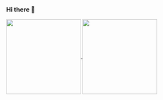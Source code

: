 ### Hi there 👋

<a href="https://github.com/anuraghazra/github-readme-stats">
  <img align="center" height="200px" src="https://github-readme-stats-valecrafter.vercel.app/api?username=valecrafter&theme=cobalt&show_icons=true" />
</a>
<a href="https://github.com/anuraghazra/convoychat">
  <img align="center" height="200px" src="https://github-readme-stats-valecrafter.vercel.app/api/top-langs/?username=valecrafter&theme=cobalt&card_width=400px&layout=compact" />
</a>

